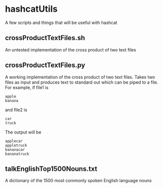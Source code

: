 # hashcatUtils
A few scripts and things that will be useful with hashcat

## crossProductTextFiles.sh

An untested implementation of the cross product of two text files

## crossProductTextFiles.py

A working implementation of the cross product of two text files. Takes two files as input and produces text to standard out which can be piped to a file. For example, if file1 is
```
apple
banana
```

and file2 is
```
car
truck
```

The output will be 
```
applecar
appletruck
bananacar
bananatruck
```

## talkEnglishTop1500Nouns.txt

A dictionary of the 1500 most commonly spoken English language nouns
